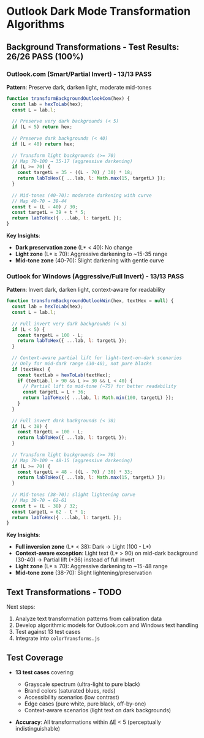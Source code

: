 # Outlook Dark Mode Transformation Algorithms

## Background Transformations - Test Results: 26/26 PASS (100%)

### Outlook.com (Smart/Partial Invert) - 13/13 PASS
**Pattern**: Preserve dark, darken light, moderate mid-tones

```javascript
function transformBackgroundOutlookCom(hex) {
  const lab = hexToLab(hex);
  const L = lab.l;
  
  // Preserve very dark backgrounds (< 5)
  if (L < 5) return hex;
  
  // Preserve dark backgrounds (< 40)
  if (L < 40) return hex;
  
  // Transform light backgrounds (>= 70)
  // Map 70-100 → 35-17 (aggressive darkening)
  if (L >= 70) {
    const targetL = 35 - ((L - 70) / 30) * 18;
    return labToHex({ ...lab, l: Math.max(15, targetL) });
  }
  
  // Mid-tones (40-70): moderate darkening with curve
  // Map 40-70 → 39-44
  const t = (L - 40) / 30;
  const targetL = 39 + t * 5;
  return labToHex({ ...lab, l: targetL });
}
```

**Key Insights**:
- **Dark preservation zone** (L* < 40): No change
- **Light zone** (L* ≥ 70): Aggressive darkening to ~15-35 range
- **Mid-tone zone** (40-70): Slight darkening with gentle curve

### Outlook for Windows (Aggressive/Full Invert) - 13/13 PASS
**Pattern**: Invert dark, darken light, context-aware for readability

```javascript
function transformBackgroundOutlookWin(hex, textHex = null) {
  const lab = hexToLab(hex);
  const L = lab.l;
  
  // Full invert very dark backgrounds (< 5)
  if (L < 5) {
    const targetL = 100 - L;
    return labToHex({ ...lab, l: targetL });
  }
  
  // Context-aware partial lift for light-text-on-dark scenarios
  // Only for mid-dark range (30-40), not pure blacks
  if (textHex) {
    const textLab = hexToLab(textHex);
    if (textLab.l > 90 && L >= 30 && L < 40) {
      // Partial lift to mid-tone (~75) for better readability
      const targetL = L + 36;
      return labToHex({ ...lab, l: Math.min(100, targetL) });
    }
  }
  
  // Full invert dark backgrounds (< 38)
  if (L < 38) {
    const targetL = 100 - L;
    return labToHex({ ...lab, l: targetL });
  }
  
  // Transform light backgrounds (>= 70)
  // Map 70-100 → 48-15 (aggressive darkening)
  if (L >= 70) {
    const targetL = 48 - ((L - 70) / 30) * 33;
    return labToHex({ ...lab, l: Math.max(15, targetL) });
  }
  
  // Mid-tones (38-70): slight lightening curve
  // Map 38-70 → 62-61
  const t = (L - 38) / 32;
  const targetL = 62 - t * 1;
  return labToHex({ ...lab, l: targetL });
}
```

**Key Insights**:
- **Full inversion zone** (L* < 38): Dark → Light (100 - L*)
- **Context-aware exception**: Light text (L* > 90) on mid-dark background (30-40) → Partial lift (+36) instead of full invert
- **Light zone** (L* ≥ 70): Aggressive darkening to ~15-48 range
- **Mid-tone zone** (38-70): Slight lightening/preservation

## Text Transformations - TODO

Next steps:
1. Analyze text transformation patterns from calibration data
2. Develop algorithmic models for Outlook.com and Windows text handling
3. Test against 13 test cases
4. Integrate into `colorTransforms.js`

## Test Coverage

- **13 test cases** covering:
  - Grayscale spectrum (ultra-light to pure black)
  - Brand colors (saturated blues, reds)
  - Accessibility scenarios (low contrast)
  - Edge cases (pure white, pure black, off-by-one)
  - Context-aware scenarios (light text on dark backgrounds)

- **Accuracy**: All transformations within ΔE < 5 (perceptually indistinguishable)
